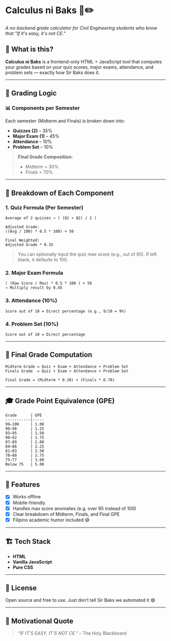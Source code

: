# Calculus ni Baks 📘✏️

_A no-backend grade calculator for Civil Engineering students who know that "If it's easy, it's not CE."_

## 🧠 What is this?

**Calculus ni Baks** is a frontend-only HTML + JavaScript tool that computes your grades based on your quiz scores, major exams, attendance, and problem sets — exactly how Sir Baks does it.

---

## 🧮 Grading Logic

### 📊 Components per Semester

Each semester (Midterm and Finals) is broken down into:

- **Quizzes (2)** – 35%
- **Major Exam (1)** – 45%
- **Attendance** – 10%
- **Problem Set** – 10%

> **Final Grade Composition:**
>
> - Midterm = 30%
> - Finals = 70%

---

## 🧩 Breakdown of Each Component

### 1. **Quiz Formula (Per Semester)**

```text
Average of 2 quizzes → ( (Q1 + Q2) / 2 )

Adjusted Grade:
((Avg / 100) * 0.5 * 100) + 50

Final Weighted:
Adjusted Grade * 0.35
```

> You can optionally input the quiz max score (e.g., out of 95). If left blank, it defaults to 100.

### 2. **Major Exam Formula**

```text
( (Raw Score / Max) * 0.5 * 100 ) + 50
→ Multiply result by 0.45
```

### 3. **Attendance (10%)**

```text
Score out of 10 = Direct percentage (e.g., 9/10 = 9%)
```

### 4. **Problem Set (10%)**

```text
Score out of 10 = Direct percentage
```

---

## 🧾 Final Grade Computation

```text
Midterm Grade = Quiz + Exam + Attendance + Problem Set
Finals Grade  = Quiz + Exam + Attendance + Problem Set

Final Grade = (Midterm * 0.30) + (Finals * 0.70)
```

---

## 🎓 Grade Point Equivalence (GPE)

```text
Grade      | GPE
-----------|-----
99–100     | 1.00
96–98      | 1.25
93–95      | 1.50
90–92      | 1.75
87–89      | 2.00
84–86      | 2.25
81–83      | 2.50
78–80      | 2.75
75–77      | 3.00
Below 75   | 5.00
```

---

## 🧰 Features

- [x] Works offline
- [x] Mobile-friendly
- [x] Handles max score anomalies (e.g. over 95 instead of 100)
- [x] Clear breakdown of Midterm, Finals, and Final GPE
- [x] Filipino academic humor included 😅

---

## 🏗️ Tech Stack

- **HTML**
- **Vanilla JavaScript**
- **Pure CSS**

---

## 📜 License

Open source and free to use. Just don’t tell Sir Baks we automated it 😅

---

## 💬 Motivational Quote

> _"IF IT’S EASY, IT’S NOT CE."_
> – The Holy Blackboard
